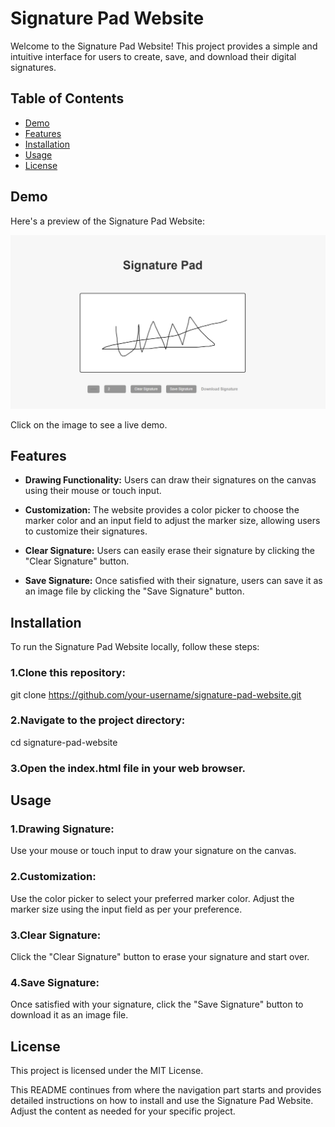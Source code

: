 
# Signature Pad Website

Welcome to the Signature Pad Website! This project provides a simple and intuitive interface for users to create, save, and download their digital signatures.

## Table of Contents

- [Demo](#demo)
- [Features](#features)
- [Installation](#installation)
- [Usage](#usage)
- [License](#license)

## Demo

Here's a preview of the Signature Pad Website:

[![Signature Pad Website Demo](image.png)](https://nagriksignature.netlify.app)

Click on the image to see a live demo.

## Features

- **Drawing Functionality:** Users can draw their signatures on the canvas using their mouse or touch input.
  
- **Customization:** The website provides a color picker to choose the marker color and an input field to adjust the marker size, allowing users to customize their signatures.
  
- **Clear Signature:** Users can easily erase their signature by clicking the "Clear Signature" button.
  
- **Save Signature:** Once satisfied with their signature, users can save it as an image file by clicking the "Save Signature" button.

## Installation

To run the Signature Pad Website locally, follow these steps:

### 1.Clone this repository:

git clone https://github.com/your-username/signature-pad-website.git

### 2.Navigate to the project directory:

cd signature-pad-website

### 3.Open the index.html file in your web browser.

## Usage
### 1.Drawing Signature:

Use your mouse or touch input to draw your signature on the canvas.
### 2.Customization:

Use the color picker to select your preferred marker color.
Adjust the marker size using the input field as per your preference.
### 3.Clear Signature:

Click the "Clear Signature" button to erase your signature and start over.
### 4.Save Signature:

Once satisfied with your signature, click the "Save Signature" button to download it as an image file.

## License
This project is licensed under the MIT License.

This README continues from where the navigation part starts and provides detailed instructions on how to install and use the Signature Pad Website. Adjust the content as needed for your specific project.

